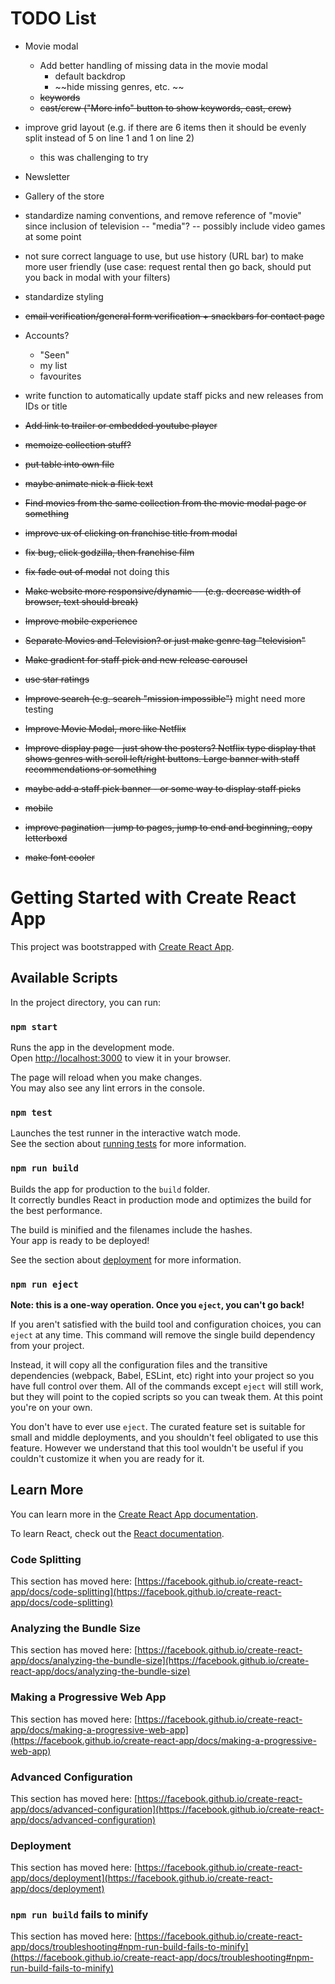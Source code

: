 # TODO List
- Movie modal
    - Add better handling of missing data in the movie modal
        - default backdrop
        - ~~hide missing genres, etc. ~~
    - ~~keywords~~
    - ~~cast/crew ("More info" button to show keywords, cast, crew)~~

- improve grid layout (e.g. if there are 6 items then it should be evenly split instead of 5 on line 1 and 1 on line 2)
    - this was challenging to try
- Newsletter
- Gallery of the store
- standardize naming conventions, and remove reference of "movie" since inclusion of television -- "media"? -- possibly include video games at some point
- not sure correct language to use, but use history (URL bar) to make more user friendly (use case: request rental then go back, should put you back in modal with your filters)
- standardize styling
- ~~email verification/general form verification + snackbars for contact page~~
- Accounts?
    - "Seen"
    - my list
    - favourites
- write function to automatically update staff picks and new releases from IDs or title
- ~~Add link to trailer or embedded youtube player~~
- ~~memoize collection stuff?~~
- ~~put table into own file~~
- ~~maybe animate nick a flick text~~
- ~~Find movies from the same collection from the movie modal page or something~~
- ~~improve ux of clicking on franchise title from modal~~
- ~~fix bug, click godzilla, then franchise film~~
- ~~fix fade out of modal~~ not doing this 
- ~~Make website more responsive/dynamic -- (e.g. decrease width of browser, text should break)~~
- ~~Improve mobile experience~~
- ~~Separate Movies and Television? or just make genre tag "television"~~
- ~~Make gradient for staff pick and new release carousel~~
- ~~use star ratings~~
- ~~Improve search (e.g. search "mission impossible")~~ might need more testing
- ~~Improve Movie Modal, more like Netflix~~
- ~~Improve display page - just show the posters? Netflix type display that shows genres with scroll left/right buttons. Large banner with staff recommendations or something~~
- ~~maybe add a staff pick banner - or some way to display staff picks~~
- ~~mobile~~
- ~~improve pagination - jump to pages, jump to end and beginning, copy letterboxd~~ 
- ~~make font cooler~~


# Getting Started with Create React App

This project was bootstrapped with [Create React App](https://github.com/facebook/create-react-app).

## Available Scripts

In the project directory, you can run:

### `npm start`

Runs the app in the development mode.\
Open [http://localhost:3000](http://localhost:3000) to view it in your browser.

The page will reload when you make changes.\
You may also see any lint errors in the console.

### `npm test`

Launches the test runner in the interactive watch mode.\
See the section about [running tests](https://facebook.github.io/create-react-app/docs/running-tests) for more information.

### `npm run build`

Builds the app for production to the `build` folder.\
It correctly bundles React in production mode and optimizes the build for the best performance.

The build is minified and the filenames include the hashes.\
Your app is ready to be deployed!

See the section about [deployment](https://facebook.github.io/create-react-app/docs/deployment) for more information.

### `npm run eject`

**Note: this is a one-way operation. Once you `eject`, you can't go back!**

If you aren't satisfied with the build tool and configuration choices, you can `eject` at any time. This command will remove the single build dependency from your project.

Instead, it will copy all the configuration files and the transitive dependencies (webpack, Babel, ESLint, etc) right into your project so you have full control over them. All of the commands except `eject` will still work, but they will point to the copied scripts so you can tweak them. At this point you're on your own.

You don't have to ever use `eject`. The curated feature set is suitable for small and middle deployments, and you shouldn't feel obligated to use this feature. However we understand that this tool wouldn't be useful if you couldn't customize it when you are ready for it.

## Learn More

You can learn more in the [Create React App documentation](https://facebook.github.io/create-react-app/docs/getting-started).

To learn React, check out the [React documentation](https://reactjs.org/).

### Code Splitting

This section has moved here: [https://facebook.github.io/create-react-app/docs/code-splitting](https://facebook.github.io/create-react-app/docs/code-splitting)

### Analyzing the Bundle Size

This section has moved here: [https://facebook.github.io/create-react-app/docs/analyzing-the-bundle-size](https://facebook.github.io/create-react-app/docs/analyzing-the-bundle-size)

### Making a Progressive Web App

This section has moved here: [https://facebook.github.io/create-react-app/docs/making-a-progressive-web-app](https://facebook.github.io/create-react-app/docs/making-a-progressive-web-app)

### Advanced Configuration

This section has moved here: [https://facebook.github.io/create-react-app/docs/advanced-configuration](https://facebook.github.io/create-react-app/docs/advanced-configuration)

### Deployment

This section has moved here: [https://facebook.github.io/create-react-app/docs/deployment](https://facebook.github.io/create-react-app/docs/deployment)

### `npm run build` fails to minify

This section has moved here: [https://facebook.github.io/create-react-app/docs/troubleshooting#npm-run-build-fails-to-minify](https://facebook.github.io/create-react-app/docs/troubleshooting#npm-run-build-fails-to-minify)
